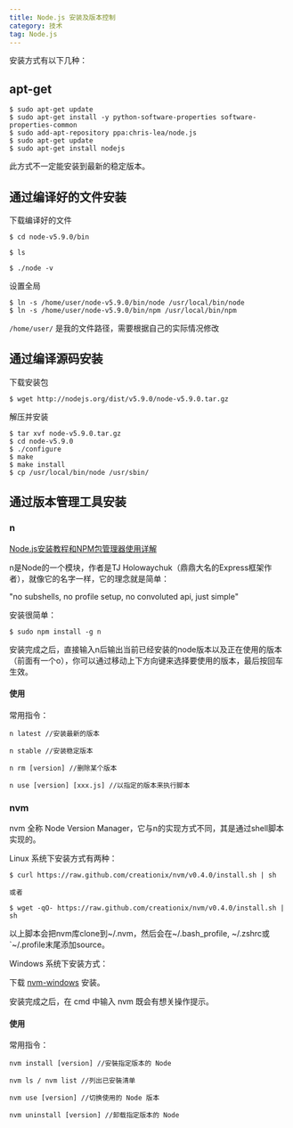 ```yaml
---
title: Node.js 安装及版本控制
category: 技术
tag: Node.js
---
```


安装方式有以下几种：

## apt-get 

```
$ sudo apt-get update
$ sudo apt-get install -y python-software-properties software-properties-common
$ sudo add-apt-repository ppa:chris-lea/node.js
$ sudo apt-get update
$ sudo apt-get install nodejs
```

此方式不一定能安装到最新的稳定版本。

## 通过编译好的文件安装

下载编译好的文件

```
$ cd node-v5.9.0/bin

$ ls

$ ./node -v
```

设置全局

```
$ ln -s /home/user/node-v5.9.0/bin/node /usr/local/bin/node
$ ln -s /home/user/node-v5.9.0/bin/npm /usr/local/bin/npm
```

`/home/user/` 是我的文件路径，需要根据自己的实际情况修改

## 通过编译源码安装

下载安装包

```
$ wget http://nodejs.org/dist/v5.9.0/node-v5.9.0.tar.gz
```

解压并安装

```
$ tar xvf node-v5.9.0.tar.gz
$ cd node-v5.9.0
$ ./configure
$ make
$ make install
$ cp /usr/local/bin/node /usr/sbin/
```


## 通过版本管理工具安装


### n

[Node.js安装教程和NPM包管理器使用详解](http://www.jb51.net/article/53813.htm)

n是Node的一个模块，作者是TJ Holowaychuk（鼎鼎大名的Express框架作者），就像它的名字一样，它的理念就是简单：

"no subshells, no profile setup, no convoluted api, just simple"

安装很简单：

```
$ sudo npm install -g n
```

安装完成之后，直接输入n后输出当前已经安装的node版本以及正在使用的版本（前面有一个o），你可以通过移动上下方向键来选择要使用的版本，最后按回车生效。

#### 使用 

常用指令：

```
n latest //安装最新的版本

n stable //安装稳定版本

n rm [version] //删除某个版本

n use [version] [xxx.js] //以指定的版本来执行脚本
```

### nvm

nvm 全称 Node Version Manager，它与n的实现方式不同，其是通过shell脚本实现的。

Linux 系统下安装方式有两种：

```
$ curl https://raw.github.com/creationix/nvm/v0.4.0/install.sh | sh

或者

$ wget -qO- https://raw.github.com/creationix/nvm/v0.4.0/install.sh | sh
```

以上脚本会把nvm库clone到~/.nvm，然后会在~/.bash_profile, ~/.zshrc或`~/.profile末尾添加source。

Windows 系统下安装方式：

下载 [nvm-windows](https://github.com/coreybutler/nvm-windows/releases) 安装。

安装完成之后，在 cmd 中输入 nvm 既会有想关操作提示。

#### 使用

常用指令：

```
nvm install [version] //安裝指定版本的 Node

nvm ls / nvm list //列出已安裝清单

nvm use [version] //切换使用的 Node 版本

nvm uninstall [version] //卸载指定版本的 Node
```